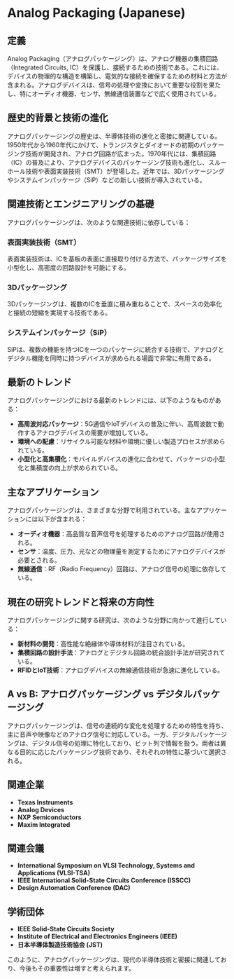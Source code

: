 # Analog Packaging (Japanese)

## 定義
Analog Packaging（アナログパッケージング）は、アナログ機器の集積回路（Integrated Circuits, IC）を保護し、接続するための技術である。これには、デバイスの物理的な構造を構築し、電気的な接続を確保するための材料と方法が含まれる。アナログデバイスは、信号の処理や変換において重要な役割を果たし、特にオーディオ機器、センサ、無線通信装置などで広く使用されている。

## 歴史的背景と技術の進化
アナログパッケージングの歴史は、半導体技術の進化と密接に関連している。1950年代から1960年代にかけて、トランジスタとダイオードの初期のパッケージング技術が開発され、アナログ回路が広まった。1970年代には、集積回路（IC）の普及により、アナログデバイスのパッケージング技術も進化し、スルーホール技術や表面実装技術（SMT）が登場した。近年では、3Dパッケージングやシステムインパッケージ（SiP）などの新しい技術が導入されている。

## 関連技術とエンジニアリングの基礎
アナログパッケージングは、次のような関連技術に依存している：

### 表面実装技術（SMT）
表面実装技術は、ICを基板の表面に直接取り付ける方法で、パッケージサイズを小型化し、高密度の回路設計を可能にする。

### 3Dパッケージング
3Dパッケージングは、複数のICを垂直に積み重ねることで、スペースの効率化と接続の短縮を実現する技術である。

### システムインパッケージ（SiP）
SiPは、複数の機能を持つICを一つのパッケージに統合する技術で、アナログとデジタル機能を同時に持つデバイスが求められる場面で非常に有用である。

## 最新のトレンド
アナログパッケージングにおける最新のトレンドには、以下のようなものがある：

- **高周波対応パッケージ**：5G通信やIoTデバイスの普及に伴い、高周波数で動作するアナログデバイスの需要が増加している。
- **環境への配慮**：リサイクル可能な材料や環境に優しい製造プロセスが求められている。
- **小型化と高集積化**：モバイルデバイスの進化に合わせて、パッケージの小型化と集積度の向上が求められている。

## 主なアプリケーション
アナログパッケージングは、さまざまな分野で利用されている。主なアプリケーションには以下が含まれる：

- **オーディオ機器**：高品質な音声信号を処理するためのアナログ回路が使用される。
- **センサ**：温度、圧力、光などの物理量を測定するためにアナログデバイスが必要とされる。
- **無線通信**：RF（Radio Frequency）回路は、アナログ信号の処理に依存している。

## 現在の研究トレンドと将来の方向性
アナログパッケージングに関する研究は、次のような分野に向かって進行している：

- **新材料の開発**：高性能な絶縁体や導体材料が注目されている。
- **集積回路の設計手法**：アナログとデジタル回路の統合設計手法が研究されている。
- **RFIDとIoT技術**：アナログデバイスの無線通信技術が急速に進化している。

## A vs B: アナログパッケージング vs デジタルパッケージング
アナログパッケージングは、信号の連続的な変化を処理するための特性を持ち、主に音声や映像などのアナログ信号に対応している。一方、デジタルパッケージングは、デジタル信号の処理に特化しており、ビット列で情報を扱う。両者は異なる目的に応じたパッケージング技術であり、それぞれの特性に基づいて選択される。

## 関連企業
- **Texas Instruments**
- **Analog Devices**
- **NXP Semiconductors**
- **Maxim Integrated**

## 関連会議
- **International Symposium on VLSI Technology, Systems and Applications (VLSI-TSA)**
- **IEEE International Solid-State Circuits Conference (ISSCC)**
- **Design Automation Conference (DAC)**

## 学術団体
- **IEEE Solid-State Circuits Society**
- **Institute of Electrical and Electronics Engineers (IEEE)**
- **日本半導体製造技術協会 (JST)**
  
このように、アナログパッケージングは、現代の半導体技術と密接に関連しており、今後もその重要性は増すと考えられます。